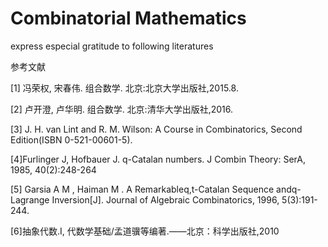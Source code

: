 # Combinatorial Mathematics
 
 express especial gratitude to following literatures

 参考文献

 [1] 冯荣权, 宋春伟. 组合数学. 北京:北京大学出版社,2015.8.

 [2] 卢开澄, 卢华明. 组合数学. 北京:清华大学出版社,2016.

 [3] J. H. van Lint and R. M. Wilson: A Course in Combinatorics, Second Edition(ISBN 0-521-00601-5).

 [4]Furlinger J, Hofbauer J. q-Catalan numbers. J Combin Theory: SerA, 1985, 40(2):248-264
 
 [5] Garsia A M ,  Haiman M . A Remarkableq,t-Catalan Sequence andq-Lagrange Inversion[J]. Journal of Algebraic Combinatorics, 1996, 5(3):191-244.

 [6]抽象代数.I, 代数学基础/孟道骥等编著.——北京：科学出版社,2010
